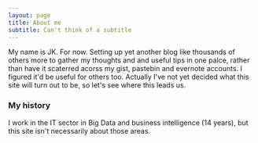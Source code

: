 ```yaml
---
layout: page
title: About me
subtitle: Can't think of a subtitle
---
```


My name is JK. For now. Setting up yet another blog like thousands of others more to gather my thoughts and and useful tips in one palce, rather than have it scaterred acorss my gist, pastebin and evernote accounts. I figured it'd be useful for others too. Actually I've not yet decided what this site will turn out to be, so let's see where this leads us.

### My history

I work in the IT sector in Big Data and business intelligence (14 years), but this site isn't necessarily about those areas.